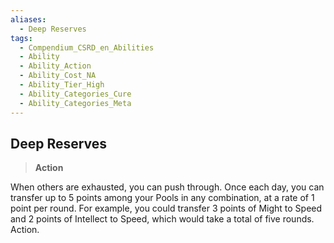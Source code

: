 ```yaml
---
aliases:
  - Deep Reserves
tags:
  - Compendium_CSRD_en_Abilities
  - Ability
  - Ability_Action
  - Ability_Cost_NA
  - Ability_Tier_High
  - Ability_Categories_Cure
  - Ability_Categories_Meta
---
```

  
    
## Deep Reserves    
>**Action**  
    
When others are exhausted, you can push through. Once each day, you can transfer up to 5 points among your Pools in any combination, at a rate of 1 point per round. For example, you could transfer 3 points of Might to Speed and 2 points of Intellect to Speed, which would take a total of five rounds. Action.